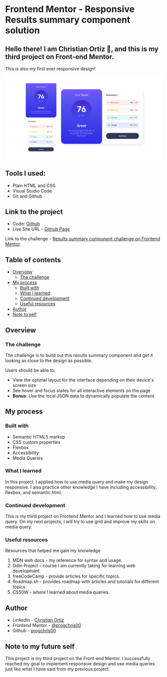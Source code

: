 # Frontend Mentor - Responsive Results summary component solution

## Hello there! I am Christian Ortiz 👋, and this is my third project on Front-end Mentor. 

This is also my first ever responsive design!

![](screenshot.png)

## Tools I used:
- Plain HTML and CSS
- Visual Studio Code
- Git and Github

## Link to the project
- Code: [Github](https://github.com/progchris00/FrontendMentor-Challenges/tree/main/OrderSummary)
- Live Site URL - [Github Page](https://progchris00.github.io/FrontendMentor-Challenges/OrderSummary/)

Link to the challenge - [Results summary component challenge on Frontend Mentor](https://www.frontendmentor.io/challenges/results-summary-component-CE_K6s0maV).

## Table of contents

- [Overview](#overview)
  - [The challenge](#the-challenge)
- [My process](#my-process)
  - [Built with](#built-with)
  - [What I learned](#what-i-learned)
  - [Continued development](#continued-development)
  - [Useful resources](#useful-resources)
- [Author](#author)
- [Note to self](#note-to-my-future-self)
## Overview

### The challenge

The challenge is to build out this results summary component and get it looking as close to the design as possible.

Users should be able to:

- View the optimal layout for the interface depending on their device's screen size
- See hover and focus states for all interactive elements on the page
- **Bonus**: Use the local JSON data to dynamically populate the content

## My process

### Built with

- Semantic HTML5 markup
- CSS custom properties
- Flexbox
- Accessibility
- Media Queries

### What I learned

In this project, I applied how to use media query and make my design responsive. I also practice other knowledge I have including accessibility, flexbox, and semantic html.

### Continued development

This is my third project on Frontend Mentor and I learned how to use media query. On my next projects, I will try to use grid and improve my skills on media query.

### Useful resources

Resources that helped me gain my knowledge
1. MDN web docs - my reference for syntax and usage.
2. Odin Project - course I am currently taking for learning web development.
3. freeCodeCamp - provide articles for specific topics.
4. Roadmap.sh - provides roadmap with articles and tutorials for different topics.
5. CS50W - where I learned about media queries.


## Author

- Linkedin - [Christian Ortiz](https://www.linkedin.com/in/christian-ortiz-b45b39256/)
- Frontend Mentor - [@progchris00](https://www.frontendmentor.io/profile/progchris00)
- Github - [progchris00](https://github.com/progchris00)


## Note to my future self

This project is my third project on the Front-end Mentor. I successfully reached my goal to implement responsive design and use media queries just like what I have said from my previous project. 